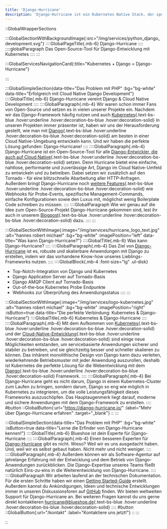 ```yaml
---
title: 'Django-Hurricane'
description: 'Django-Hurricane ist ein Kubernetes Native Stack, der speziell für Django entwickelt wurde und die Vorteile von Kubernetes mit Django in Einklang bringt. Probiere es aus!'
---
```


::GlobalWrapperSections

:::GlobalSectionWithBackgroundImage{:src="/img/services/python_django_development.svg"}
::::GlobalPageTitle{.mb-6}
Django-Hurricane
::::
::::globalParagraph
Das Open-Source-Tool für Django-Entwicklung mit Kubernetes
::::
:::

:::GlobalServicesNavigationCard{:title="Kubernetes + Django = Django-Hurricane"}

:::

:::GlobalSimpleSection{data-title="Das Problem mit PHP" :bg="bg-white" data-title="Erfolgreich mit Cloud Native Django Development"}
::::GlobalTitle{.mb-6}
Django-Hurricane vereint Django & Cloud Native Development
::::
::::GlobalParagraph{.mb-4}
Wir waren schon immer Fans von Open-Source und setzen es in vielen unserer Projekte ein. Nachdem wir das Django-Framework häufig nutzen und auch [Kubernetes](/leistungen/docker-kubernetes/){.text-bs-blue .hover:underline .hover:decoration-bs-blue .hover:decoration-solid} in unseren Projekten immer präsenter ist, haben wir uns der Herausforderung gestellt, wie man mit [Django](/leistungen/python-django-agentur/){.text-bs-blue .hover:underline .hover:decoration-bs-blue .hover:decoration-solid} am besten in einer Cloud Native-Umgebung entwickeln kann. Und wir haben die perfekte Lösung gefunden: Django-Hurricane!
::::
::::GlobalParagraph{.mb-4}
Django-Hurricane ist ein Open-Source-Tool für alle [Django-Entwickler, die auch auf Cloud Native](/blog/django-fuer-kubernetes/){.text-bs-blue .hover:underline .hover:decoration-bs-blue .hover:decoration-solid} setzen. Denn Hurricane bietet eine einfache, nahtlose, performante und zuverlässige Art, Django im Cloud Native-Umfeld zu entwickeln und zu betreiben. Dabei setzen wir zusätzlich auf den Tornado - für eine blitzschnelle Abarbeitung aller HTTP-Anfragen. Außerdem bringt Django-Hurricane noch [weitere Features](/blog/neue-features-fuer-django-hurricane/){.text-bs-blue .hover:underline .hover:decoration-bs-blue .hover:decoration-solid} wie Webhooks für Probe-Events, spezifische Management-Commands, einfache Konfigurationen sowie den Luxus mit, möglichst wenig Boilerplate Code schreiben zu müssen.
::::
::::GlobalParagraph
Wie wir genau auf die Idee zum Open-Source-Projekt Django-Hurricane gekommen sind, lest ihr auch in unserem [Blogpost](/blog/django-fuer-kubernetes/){.text-bs-blue .hover:underline .hover:decoration-bs-blue .hover:decoration-solid} dazu.
::::
:::

:::GlobalSectionWithImage{:image="/img/services/hurricane_logo_text.jpg" :alt="hannes robert michael" :bg="bg-white" :imagePosition="left" data-title="Was kann Django-Hurricane?"}
::::GlobalTitle{.mb-6}
Was kann Django-Hurricane?
::::
::::GlobalParagraph{.mb-4}
Das Ziel von <a href="https://django-hurricane.io/" class="text-bs-blue hover:underline hover:decoration-bs-blue hover:decoration-solid" target="_blank">Django-Hurricane</a> ist es, robuste und skalierbare Anwendungen mit Django zu erstellen, indem wir das vorhandene Know-how unseres Lieblings-Frameworks nutzen.
::::
::::GlobalBlock{.mb-4 :font-size="lg" .ul-disk}
- Top-Notch-Integration von Django und Kubernetes
- Django Application Server auf Tornado-Basis
- Django AMQP Client auf Tornado-Basis
- Out-of-the-box Kubernetes Probe Endpunkte
- Webhooks zur Überprüfung des Anwendungsstatus
::::
:::

:::GlobalSectionWithImage{:image="/img/services/logo-kubernetes.jpg" :alt="hannes robert michael" :bg="bg-white" :imagePosition="right" :isButton=true data-title="Die perfekte Verbindung: Kubernetes & Django-Hurricane"}
::::GlobalTitle{.mb-6}
Kubernetes & Django-Hurricane
::::
::::GlobalParagraph{.mb-4}
Mit dem Aufkommen von [Kubernetes](/blog/django-fuer-kubernetes/){.text-bs-blue .hover:underline .hover:decoration-bs-blue .hover:decoration-solid} und der [Cloud-Native-Entwicklung](/leistungen/cloud-native-development/){.text-bs-blue .hover:underline .hover:decoration-bs-blue .hover:decoration-solid} sind einige neue Möglichkeiten entstanden, um servicebasierte Anwendungen sicherer und stabiler zu betreiben, und sie gleichzeitig besser und schneller skalieren zu können. Das inhärent monolithische Design von Django kann dazu verleiten, wiederkehrende Betriebsmuster mit jeder Anwendung auszurollen, deshalb ist Kubernetes die perfekte Lösung für die Webentwicklung mit dem [Django](/leistungen/python-django-agentur/){.text-bs-blue .hover:underline .hover:decoration-bs-blue .hover:decoration-solid} Framework.
::::
::::GlobalParagraph{.mb-4}
Bei Django-Hurricane geht es nicht darum, Django in einem Kubernetes-Cluster zum Laufen zu bringen, sondern darum, Django so eng wie möglich in Kubernetes zu integrieren, um die volle Leistungsfähigkeit dieses Frameworks auszuschöpfen. Das Hauptaugenmerk liegt darauf, moderne und sichere Anwendungen mit dem Django-Framework zu erstellen.
::::
#button
::GlobalButton{:url="https://django-hurricane.io/" :label="Mehr über Django-Hurricane erfahren" :target="_blank"}
::
:::

:::GlobalSimpleSection{data-title="Das Problem mit PHP" :bg="bg-white" :isButton=true data-title="Lerne die Erfinder von Django-Hurricane kennen!"}
::::GlobalTitle{.mb-6}
Blueshoe ist dein Experte für Django-Hurricane
::::
::::GlobalParagraph{.mb-4}
Einen besseren Experten für <a href="https://django-hurricane.io/" class="text-bs-blue hover:underline hover:decoration-bs-blue hover:decoration-solid" target="_blank">Django-Hurricane</a> gibt es nicht. Wieso? Weil wir es uns ausgedacht haben. Und, weil wir es selbst gebaut haben. Nicht mehr und nicht weniger.
::::
::::GlobalParagraph{.mb-4}
Außerdem können wir als Software-Agentur auf jahrelange Erfahrung mit der Entwicklung und dem Betrieb von Django-Anwendungen zurückblicken. Die Django-Expertise unseres Teams fließt natürlich Eins-zu-eins in die Weiterentwicklung von Django-Hurricane.
::::
::::GlobalParagraph
Wir arbeiten laufend an der technischen Dokumentation. Für die ersten Schritte haben wir einen <a href="https://django-hurricane.io/getting-started/" class="text-bs-blue hover:underline hover:decoration-bs-blue hover:decoration-solid" target="_blank">Getting Started-Guide</a> erstellt. Außerdem kannst du Ankündigungen, Ideen und technische Entwicklungen immer in unseren Diskussionsforen auf <a href="https://github.com/django-hurricane/django-hurricane/discussions" class="text-bs-blue hover:underline hover:decoration-bs-blue hover:decoration-solid" target="_blank">GitHub</a> finden. Wir bieten weltweiten Support für Django-Hurricane an. Bei weiteren Fragen kannst du uns gerne direkt kontaktieren [hurricane@blueshoe.de](mailto:hurricane@blueshoe.de){.text-bs-blue .hover:underline .hover:decoration-bs-blue .hover:decoration-solid}
::::
#button
::GlobalButton{:url="/kontakt" :label="Kontaktiere uns jetzt!"}
::
:::

::